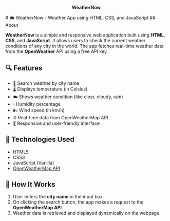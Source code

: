<p align="center"><b>WeatherNow</b></p>
# 🌦️ WeatherNow - Weather App using HTML, CSS, and JavaScript
## About

**WeatherNow** is a simple and responsive web application built using **HTML**, **CSS**, and **JavaScript**. It allows users to check the current weather conditions of any city in the world. The app fetches real-time weather data from the **OpenWeather** API using a free API key.

## 🔍 Features

- 🔎 Search weather by city name  
- 🌡️ Displays temperature (in Celsius)  
- ☁️ Shows weather condition (like clear, cloudy, rain)  
- 💧 Humidity percentage  
- 🌬️ Wind speed (in km/h)  
- 🌐 Real-time data from OpenWeatherMap API  
- 📱 Responsive and user-friendly interface

## 🧰 Technologies Used

- HTML5  
- CSS3  
- JavaScript (Vanilla)  
- [OpenWeatherMap API](https://openweathermap.org/)

## 🚀 How It Works

1. User enters the **city name** in the input box.
2. On clicking the search button, the app makes a request to the **OpenWeatherMap API**.
3. Weather data is retrieved and displayed dynamically on the webpage.
